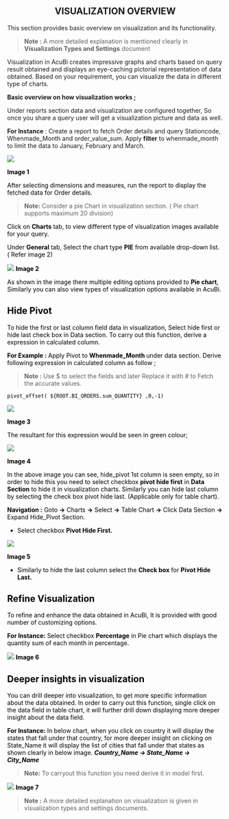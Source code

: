 

<center><h2>VISUALIZATION OVERVIEW</h2></center>

This section provides basic overview on visualization and its functionality.

> <b>Note :</b>  A more detailed explanation is mentioned clearly in <b>Visualization Types and Settings</b> document

Visualization in AcuBi creates impressive graphs and charts based on query result obtained and displays an eye-caching pictorial representation of data obtained. Based on your requirement, you can visualize the data in different type of charts.

<b>Basic overview on how visualization works ;</b>

Under reports section data and visualization are configured together, So once you share a query user will get a visualization picture and data as well.

<b>For Instance</b> :  Create a report to fetch Order details and query Stationcode, Whenmade_Month and order_value_sum. Apply <b>filter</b>  to whenmade_month to limit the data  to January, February and March. 

![
](https://raw.githubusercontent.com/sv18042016/fp1/588793b3bdaa6683973fbe70ceaf6b591ff25fb2/images/New_version5/UD_Visualisation_Overview_Image1.png)

 <b><font color = "Black"> Image 1</b>

After selecting dimensions and measures, run the report to display the fetched data for Order details.

> <b>Note:</b> Consider a pie Chart in visualization section. ( Pie chart supports maximum 20 division)

Click on <b>Charts</b> tab, to view different type of visualization images available for your query.
 
Under <b>General</b> tab, Select the chart type <b>PIE</b> from available drop-down list. ( Refer image 2)

![
](https://raw.githubusercontent.com/sv18042016/fp1/588793b3bdaa6683973fbe70ceaf6b591ff25fb2/images/New_version5/UD_Visualisation_Overview_Image2.png)
 <b><font color = "Black"> Image 2</b>

As shown in the image there multiple editing options provided to <b> Pie chart</b>, Similarly you can also view types of visualization options available in AcuBi.

## Hide Pivot

To hide the first or last column field data  in visualization, Select hide first or hide last check box in Data section. 
To carry out this function, derive a expression in calculated column.

<b>For Example :</b>  Apply Pivot to <b>Whenmade_Month </b> under data section. 
Derive following expression  in calculated column as follow ;

><b>Note :</b> Use $ to select the fields and later Replace it with # to Fetch the accurate values.	
```
pivot_offset( ${ROOT.BI_ORDERS.sum_QUANTITY} ,0,-1)
```
![
](https://raw.githubusercontent.com/sv18042016/fp1/ba6e2d3a06a7fd83e84e6344095e5c673abbea8d/images/New_version5/UD_Visualisation_Overview_Image3.png)

 <b><font color = "Black"> Image 3</b>

The resultant for this expression would be seen in green colour;

![
](https://raw.githubusercontent.com/sv18042016/fp1/e9c507879e500b4be6a758a27d99c4ddb4806335/images/New_version5/UD_Visualisation_Overview_Image4.png)

 <b><font color = "Black"> Image 4</b>

In the above image you can see, hide_pivot 1st column is seen empty, so in order to hide this you need to select checkbox <b>pivot hide first</B> in <b>Data Section</b> to hide it in visualization charts. Similarly you can hide last column by selecting the check box pivot hide last. (Applicable only for table chart). 

<b>Navigation :</b>  Goto <b>&rarr;</B> Charts <b>&rarr;</b> Select <b>&rarr;</b> Table Chart <b>&rarr;</b> Click Data Section <b>&rarr;</b> Expand Hide_Pivot Section.

   - Select checkbox <b>Pivot Hide First.</B>

![
](https://raw.githubusercontent.com/sv18042016/fp1/18aaf7e8bc6bd4b6048871846de1fb606759f055/images/New_version5/UD_Visualisation_Overview_Image5.png)

 <b><font color = "Black"> Image 5</b>

  - Similarly to hide the last column select the <b> Check box</b> for <b>Pivot Hide Last.</B>

## Refine Visualization

To refine and enhance the data obtained in AcuBi, It is provided with good number of customizing options.

<B>For Instance:</b>
 Select checkbox <b>Percentage</b> in Pie chart which displays the quantity sum of each month in percentage. 

![
](https://raw.githubusercontent.com/sv18042016/fp1/caef96a364da60995f83c18399b0f6c4b340ea46/images/New_version5/UD_Visualisation_Overview_Image6.png)
 <b><font color = "Black"> Image 6</b>

## Deeper insights in visualization

You can drill deeper into visualization, to get more specific information about the data obtained. In order to carry out this function, single click on the data field in table chart, it will further drill down displaying more deeper insight about the data field.

<b>For Instance:</b> In below chart, when you click on country it will display the states that fall under that country, for more deeper insight on clicking on State_Name it will display the list of cities that fall under that states as shown clearly in below image.
<b><i>Country_Name &rarr; State_Name &rarr; City_Name</i></b>

 > <b>Note:</b>  To carryout this function you need derive it in model first.

![
](https://raw.githubusercontent.com/sv18042016/fp1/7c0acf39f26482bbef006df3ae981d22e8067f00/images/New_version5/UD_Visualisation_Overview_Image7.png)
 <b><font color = "Black"> Image 7</b>

> <b>Note :</b> A more detailed explanation on visualization is given in visualization types and settings documents.

<!--stackedit_data:
eyJoaXN0b3J5IjpbNjQyODAzMjIzLDEyNzgzMjY4MDcsLTE0MT
E3NzMyMjUsMTA1MjgxMjI5MywtOTkzNDQ0ODksODY0NjY0OTY1
LC05OTM0NDQ4OSwtOTkzNDQ0ODksLTE2Mjk4MDI1ODMsNTYyOD
MyNjgxLC0xMTM0OTMzMjg5LDUxNzYxNzMsLTQzODgzOTYxMiwt
MTk3Nzc5NzIzNSwtMTY3MzQzMzgxMiwxMjMwNDcwMjM0LC0xMz
U1MTY0ODg0LC0xMTcxNzgyMDAyLC0xMTkwNDUyOTkzLC02MDk3
NTUxMF19
-->